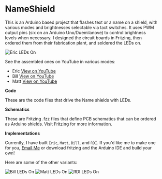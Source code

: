 NameShield
==========

This is an Arduino based project that flashes text or a name on a shield, with various modes and brightnesses selectable via tact switches. It uses PWM output pins (six on an Arduino Uno/Duemilanove) to control brightness levels when necessary. I designed the circuit boards in Fritzing, then ordered them from their fabrication plant, and soldered the LEDs on.

![Eric LEDs On](https://raw2.github.com/Ehryk/NameShield/master/Documentation/Pictures/6%20-%20Eric%20LEDs%20On.jpg)

See the assembled ones on YouTube in various modes:
 - Eric [View on YouTube](https://www.youtube.com/watch?v=vqsRCEPevEo)
 - Bill [View on YouTube](https://www.youtube.com/watch?v=BqNwpaYB2X8)
 - Matt [View on YouTube](https://www.youtube.com/watch?v=KLYUQCO8-6A)

**Code**

These are the code files that drive the Name shields with LEDs.

**Schematics**

These are Fritzing .fzz files that define PCB schematics that can be ordered as Arduino shields. Visit [Fritzing](http://www.fritzing.org) for more information.

**Implementations**

Currently, I have built `Eric`, `Matt`, `Bill`, and `RDI`. If you'd like me to make one for you, [Email Me](mailto:ehryk42@gmail.com) or download fritzing and the Arduino IDE and build your own!

Here are some of the other variants:

![Bill LEDs On](https://raw2.github.com/Ehryk/NameShield/master/Documentation/Pictures/7%20-%20Bill%20LEDs%20On.jpg)
![Matt LEDs On](https://raw2.github.com/Ehryk/NameShield/master/Documentation/Pictures/8%20-%20Matt%20LEDs%20On.jpg)
![RDI LEDs On](https://raw2.github.com/Ehryk/NameShield/master/Documentation/Pictures/RDI%206%20-%20Angled.jpg)